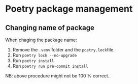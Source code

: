 # Poetry package management

## Changing name of package

When chaging the package name:
1. Remove the `.venv` folder and the `poetry.lock`file.
1. Run `poetry lock --no-upgrade`
1. Run `poetry install`
1. Run `poetry run pre-commit install`

NB: above procedure might not be 100 % correct..
